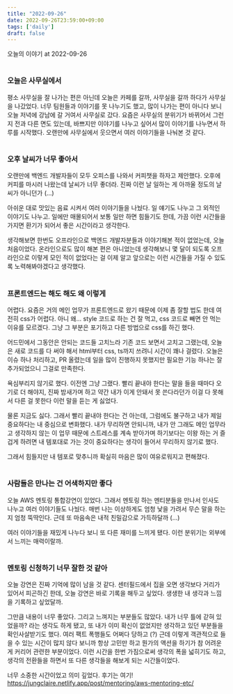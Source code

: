 ```yaml
---
title: "2022-09-26"
date: 2022-09-26T23:59:00+09:00
tags: ['daily']
draft: false
---
```

오늘의 이야기 at 2022-09-26
<!--more--> 

#
### 오늘은 사무실에서
평소 사무실을 잘 나가는 편은 아닌데 오늘은 카페를 갈까, 사무실을 갈까 하다가 사무실을 나갔었다. 
너무 팀원들과 이야기를 못 나누기도 했고, 많이 나가는 편이 아니다 보니 오늘 저녁에 강남에 갈 거여서 사무실로 갔다. 
요즘은 사무실의 분위기가 바뀌어서 그런지 전과 다른 면도 있는데, 바쁘지만 이야기를 나누고 싶어서 많이 이야기를 나누면서 하루를 시작했다. 
오랜만에 사무실에서 웃으면서 여러 이야기들을 나눠본 것 같다.


#
### 오후 날씨가 너무 좋아서
오랜만에 백엔드 개발자들이 모두 오피스를 나와서 커피챗을 하자고 제안했다. 
오후에 커피를 마시러 나왔는데 날씨가 너무 좋더라. 
진짜 이런 날 일하는 게 아까울 정도의 날씨가 아니던가 (...) 

아쉬운 대로 맛있는 음료 시켜서 여러 이야기들을 나눴다. 
일 얘기도 나누고 그 외적인 이야기도 나누고. 
일에만 매몰되어서 보통 일만 하면 힘들기도 한데, 가끔 이런 시간들을 가지면 환기가 되어서 좋은 시간이라고 생각한다.

생각해보면 한번도 오프라인으로 백엔드 개발자분들과 이야기해본 적이 없었는데, 오늘 처음이었다. 
온라인으로도 많이 해본 편은 아니었는데 생각해보니 몇 달이 되도록 오프라인으로 이렇게 모인 적이 없었다는 걸 이제 알고 앞으로는 이런 시간들을 가질 수 있도록 노력해봐야겠다고 생각했다.


#
### 프론트엔드는 해도 해도 왜 이렇게
어렵다. 
요즘은 거의 메인 업무가 프론트엔드로 왔기 때문에 이제 좀 잘할 법도 한데 여전히 css가 어렵다.
아니 왜... style 코드로 하는 건 잘 먹고, css 코드로 빼면 안 먹는 이유를 모르겠다. 
그냥 그 부분은 포기하고 다른 방법으로 css를 하긴 했다.

어드민에서 그동안은 안되는 코드들 고치느라 기존 코드 보면서 고치고 그랬는데, 오늘은 새로 코드를 다 써야 해서 html부터 css, ts까지 쓰려니 시간이 꽤나 걸렸다. 
오늘은 이슈 하나 처리하고, PR 올렸는데 일을 많이 진행하지 못했지만 필요한 기능 하나는 잘 추가되었으니 그걸로 만족한다.

욕심부리지 않기로 했다. 
이전엔 그냥 그랬다. 
빨리 끝내야 한다는 말을 들을 때마다 오기로 더 해야지, 진짜 밤새가며 하고 약간 내가 이게 안돼서 못 쓴다라던가 이걸 다 못해서 다른 걸 못한다 이런 말을 듣는 게 싫었다.

물론 지금도 싫다. 
그래서 빨리 끝내야 한다는 건 아는데, 그럼에도 불구하고 내가 제일 중요하다는 내 중심으로 변화했다. 
내가 무리하면 안되니까, 내가 안 그래도 메인 업무라고 생각하지 않는 이 업무 때문에 스트레스를 계속 받아가며 하기보다는 이왕 하는 거 즐겁게 하려면 내 템포대로 가는 것이 중요하다는 생각이 들어서 무리하지 않기로 했다.

그래서 힘들지만 내 템포로 맞추니까 확실히 마음은 많이 여유로워지고 편해졌다.


#
### 사람들은 만나는 건 어색하지만 좋다
오늘 AWS 멘토링 통합강연이 있었다. 
그래서 멘토링 하는 멘티분들을 만나서 인사도 나누고 여러 이야기들도 나눴다. 
매번 나는 이상하게도 엄청 낯을 가려서 무슨 말을 하는지 엄청 뚝딱인다. 
근데 또 마음속은 내적 친밀감으로 가득하달까 (...) 

여러 이야기들을 재밌게 나누다 보니 또 다른 재미를 느끼게 됐다. 
이런 분위기는 외부에서 느끼는 매력이랄까.


#
### 멘토링 신청하기 너무 잘한 것 같아
오늘 강연은 진짜 기억에 많이 남을 것 같다. 
센터필드에서 집을 오면 생각보다 거리가 있어서 피곤하긴 한데, 오늘 강연은 바로 기록을 해두고 싶었다. 
생생한 내 생각과 느낌을 기록하고 싶었달까.

그만큼 내용이 너무 좋았다. 
그리고 느껴지는 부분들도 많았다. 
내가 너무 틀에 갇혀 있었을까? 라는 생각도 하게 됐고, 또 내가 이미 확신이 없었지만 생각하고 있던 부분들을 확인사살받기도 했다. 
여러 팩트 폭행들도 어쩌다 당하고 (?) 
근데 이렇게 객관적으로 들을 수 있는 시간이 많지 않다 보니까 항상 고민만 하고 뭔가의 액션을 하기가 참 어려운 게 커리어 관련한 부분이었다.
이런 시간을 한번 가짐으로써 생각의 폭을 넓히기도 하고, 생각의 전환들을 하면서 또 다른 생각들을 해보게 되는 시간들이었다. 

너무 소중한 시간이었고 의미 깊었다.
후기는 여기!
https://jungclaire.netlify.app/post/mentoring/aws-mentoring-etc/



